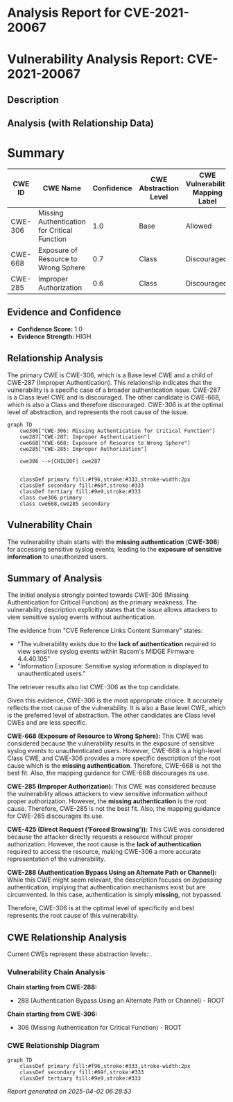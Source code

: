 # Analysis Report for CVE-2021-20067

# Vulnerability Analysis Report: CVE-2021-20067

## Description



## Analysis (with Relationship Data)

# Summary
| CWE ID | CWE Name | Confidence | CWE Abstraction Level | CWE Vulnerability Mapping Label | CWE-Vulnerability Mapping Notes |
|---|---|---|---|---|---|
| CWE-306 | Missing Authentication for Critical Function | 1.0 | Base | Allowed | Primary CWE |
| CWE-668 | Exposure of Resource to Wrong Sphere | 0.7 | Class | Discouraged | Secondary Candidate |
| CWE-285 | Improper Authorization | 0.6 | Class | Discouraged | Secondary Candidate |

## Evidence and Confidence

*   **Confidence Score:** 1.0
*   **Evidence Strength:** HIGH

## Relationship Analysis
The primary CWE is CWE-306, which is a Base level CWE and a child of CWE-287 (Improper Authentication). This relationship indicates that the vulnerability is a specific case of a broader authentication issue. CWE-287 is a Class level CWE and is discouraged. The other candidate is CWE-668, which is also a Class and therefore discouraged. CWE-306 is at the optimal level of abstraction, and represents the root cause of the issue.

```mermaid
graph TD
    cwe306["CWE-306: Missing Authentication for Critical Function"]
    cwe287["CWE-287: Improper Authentication"]
    cwe668["CWE-668: Exposure of Resource to Wrong Sphere"]
    cwe285["CWE-285: Improper Authorization"]

    cwe306 -->|CHILDOF| cwe287
    

    classDef primary fill:#f96,stroke:#333,stroke-width:2px
    classDef secondary fill:#69f,stroke:#333
    classDef tertiary fill:#9e9,stroke:#333
    class cwe306 primary
    class cwe668,cwe285 secondary
```

## Vulnerability Chain
The vulnerability chain starts with the **missing authentication** (**CWE-306**) for accessing sensitive syslog events, leading to the **exposure of sensitive information** to unauthorized users.

## Summary of Analysis
The initial analysis strongly pointed towards CWE-306 (Missing Authentication for Critical Function) as the primary weakness. The vulnerability description explicitly states that the issue allows attackers to view sensitive syslog events without authentication.

The evidence from "CVE Reference Links Content Summary" states:

*   "The vulnerability exists due to the **lack of authentication** required to view sensitive syslog events within Racom's MIDGE Firmware 4.4.40.105"
*   "Information Exposure: Sensitive syslog information is displayed to unauthenticated users."

The retriever results also list CWE-306 as the top candidate.

Given this evidence, CWE-306 is the most appropriate choice. It accurately reflects the root cause of the vulnerability. It is also a Base level CWE, which is the preferred level of abstraction. The other candidates are Class level CWEs and are less specific.

**CWE-668 (Exposure of Resource to Wrong Sphere):** This CWE was considered because the vulnerability results in the exposure of sensitive syslog events to unauthenticated users. However, CWE-668 is a high-level Class CWE, and CWE-306 provides a more specific description of the root cause which is the **missing authentication**. Therefore, CWE-668 is not the best fit. Also, the mapping guidance for CWE-668 discourages its use.

**CWE-285 (Improper Authorization):** This CWE was considered because the vulnerability allows attackers to view sensitive information without proper authorization. However, the **missing authentication** is the root cause. Therefore, CWE-285 is not the best fit. Also, the mapping guidance for CWE-285 discourages its use.

**CWE-425 (Direct Request ('Forced Browsing')):** This CWE was considered because the attacker directly requests a resource without proper authorization. However, the root cause is the **lack of authentication** required to access the resource, making CWE-306 a more accurate representation of the vulnerability.

**CWE-288 (Authentication Bypass Using an Alternate Path or Channel):** While this CWE might seem relevant, the description focuses on *bypassing* authentication, implying that authentication mechanisms exist but are circumvented. In this case, authentication is simply **missing**, not bypassed.

Therefore, CWE-306 is at the optimal level of specificity and best represents the root cause of this vulnerability.


## CWE Relationship Analysis

Current CWEs represent these abstraction levels: .


### Vulnerability Chain Analysis

**Chain starting from CWE-288:**
- 288 (Authentication Bypass Using an Alternate Path or Channel) - ROOT


**Chain starting from CWE-306:**
- 306 (Missing Authentication for Critical Function) - ROOT



### CWE Relationship Diagram

```mermaid
graph TD
    classDef primary fill:#f96,stroke:#333,stroke-width:2px
    classDef secondary fill:#69f,stroke:#333
    classDef tertiary fill:#9e9,stroke:#333
```



*Report generated on 2025-04-02 06:28:53*
